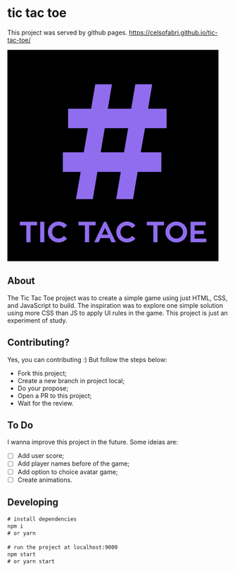 # tic tac toe
This project was served by github pages. https://celsofabri.github.io/tic-tac-toe/

![tic tac toe](./tictactoe-thumb.png)

## About
The Tic Tac Toe project was to create a simple game using just HTML, CSS, and JavaScript to build.
The inspiration was to explore one simple solution using more CSS than JS to apply UI rules in the game.
This project is just an experiment of study.

## Contributing?
Yes, you can contributing :) But follow the steps below:

- Fork this project;
- Create a new branch in project local;
- Do your propose;
- Open a PR to this project;
- Wait for the review.

## To Do
I wanna improve this project in the future. Some ideias are:

- [ ] Add user score;
- [ ] Add player names before of the game;
- [ ] Add option to choice avatar game;
- [ ] Create animations.

## Developing

```
# install dependencies
npm i
# or yarn

# run the project at localhost:9000
npm start
# or yarn start
```
